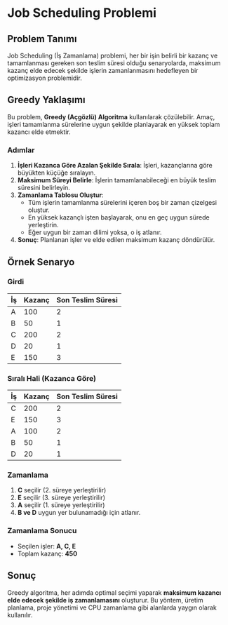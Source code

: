 # Job Scheduling Problemi

## Problem Tanımı

Job Scheduling (İş Zamanlama) problemi, her bir işin belirli bir kazanç ve tamamlanması gereken son teslim süresi olduğu senaryolarda, maksimum kazanç elde edecek şekilde işlerin zamanlanmasını hedefleyen bir optimizasyon problemidir.

## Greedy Yaklaşımı

Bu problem, **Greedy (Açgözlü) Algoritma** kullanılarak çözülebilir. Amaç, işleri tamamlanma sürelerine uygun şekilde planlayarak en yüksek toplam kazancı elde etmektir.

### Adımlar

1. **İşleri Kazanca Göre Azalan Şekilde Sırala**: İşleri, kazançlarına göre büyükten küçüğe sıralayın.
2. **Maksimum Süreyi Belirle**: İşlerin tamamlanabileceği en büyük teslim süresini belirleyin.
3. **Zamanlama Tablosu Oluştur**:
   - Tüm işlerin tamamlanma sürelerini içeren boş bir zaman çizelgesi oluştur.
   - En yüksek kazançlı işten başlayarak, onu en geç uygun sürede yerleştirin.
   - Eğer uygun bir zaman dilimi yoksa, o iş atlanır.
4. **Sonuç**: Planlanan işler ve elde edilen maksimum kazanç döndürülür.

## Örnek Senaryo

### Girdi

| İş  | Kazanç | Son Teslim Süresi |
|-----|--------|------------------|
| A   | 100    | 2                |
| B   | 50     | 1                |
| C   | 200    | 2                |
| D   | 20     | 1                |
| E   | 150    | 3                |

### Sıralı Hali (Kazanca Göre)

| İş  | Kazanç | Son Teslim Süresi |
|-----|--------|------------------|
| C   | 200    | 2                |
| E   | 150    | 3                |
| A   | 100    | 2                |
| B   | 50     | 1                |
| D   | 20     | 1                |

### Zamanlama

1. **C** seçilir (2. süreye yerleştirilir)
2. **E** seçilir (3. süreye yerleştirilir)
3. **A** seçilir (1. süreye yerleştirilir)
4. **B ve D** uygun yer bulunamadığı için atlanır.

### Zamanlama Sonucu

- Seçilen işler: **A, C, E**
- Toplam kazanç: **450**

## Sonuç

Greedy algoritma, her adımda optimal seçimi yaparak **maksimum kazancı elde edecek şekilde iş zamanlamasını** oluşturur. Bu yöntem, üretim planlama, proje yönetimi ve CPU zamanlama gibi alanlarda yaygın olarak kullanılır.
